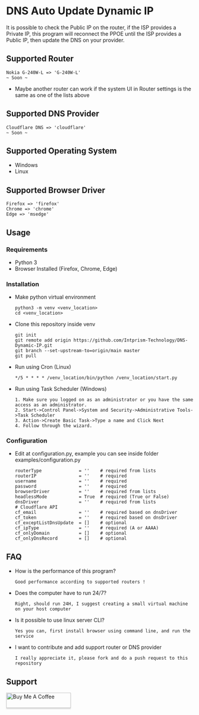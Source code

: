 # DNS Auto Update Dynamic IP
It is possible to check the Public IP on the router, if the ISP provides a Private IP, this program will reconnect the PPOE until the ISP provides a Public IP, then update the DNS on your provider.

## Supported Router
    Nokia G-240W-L => 'G-240W-L'
    ~ Soon ~

* Maybe another router can work if the system UI in Router settings is the same as one of the lists above

## Supported DNS Provider
    Cloudflare DNS => 'cloudflare'
    ~ Soon ~

## Supported Operating System
* Windows
* Linux

## Supported Browser Driver
    Firefox => 'firefox'
    Chrome => 'chrome'
    Edge => 'msedge'

## Usage
### Requirements
* Python 3
* Browser Installed (Firefox, Chrome, Edge)
### Installation
* Make python virtual environment
    ```
    python3 -m venv <venv_location>
    cd <venv_location>
    ```
* Clone this repository inside venv
    ```
    git init
    git remote add origin https://github.com/Intprism-Technology/DNS-Dynamic-IP.git
    git branch --set-upstream-to=origin/main master
    git pull
    ```
* Run using Cron (Linux)
    ```
    */5 * * * * /venv_location/bin/python /venv_location/start.py
    ```
* Run using Task Scheduler (Windows)
    ```
    1. Make sure you logged on as an administrator or you have the same access as an administrator.
    2. Start->Control Panel->System and Security->Administrative Tools->Task Scheduler
    3. Action->Create Basic Task->Type a name and Click Next
    4. Follow through the wizard.
    ```
### Configuration
* Edit at configuration.py, example you can see inside folder examples/configuration.py
    ```
    routerType              = ''    # required from lists
    routerIP                = ''    # required
    username                = ''    # required
    password                = ''    # required
    browserDriver           = ''    # required from lists
    headlessMode            = True  # required (True or False)
    dnsDriver               = ''    # required from lists
    # Cloudflare API
    cf_email                = ''    # required based on dnsDriver
    cf_token                = ''    # required based on dnsDriver
    cf_exceptListDnsUpdate  = []    # optional
    cf_ipType               = ''    # required (A or AAAA)
    cf_onlyDomain           = []    # optional
    cf_onlyDnsRecord        = []    # optional
    ```

## FAQ
* How is the performance of this program?
    ```
    Good performance according to supported routers !
    ```
* Does the computer have to run 24/7?
    ```
    Right, should run 24H, I suggest creating a small virtual machine on your host computer
    ```
* Is it possible to use linux server CLI?
    ```
    Yes you can, first install browser using command line, and run the service
    ```
* I want to contribute and add support router or DNS provider
    ```
    I really appreciate it, please fork and do a push request to this repository
    ```

## Support
<a href="https://www.buymeacoffee.com/habibulilalbaab" target="_blank"><img src="https://www.buymeacoffee.com/assets/img/custom_images/orange_img.png" alt="Buy Me A Coffee" style="height: 41px !important;width: 174px !important;box-shadow: 0px 3px 2px 0px rgba(190, 190, 190, 0.5) !important;-webkit-box-shadow: 0px 3px 2px 0px rgba(190, 190, 190, 0.5) !important;" ></a>